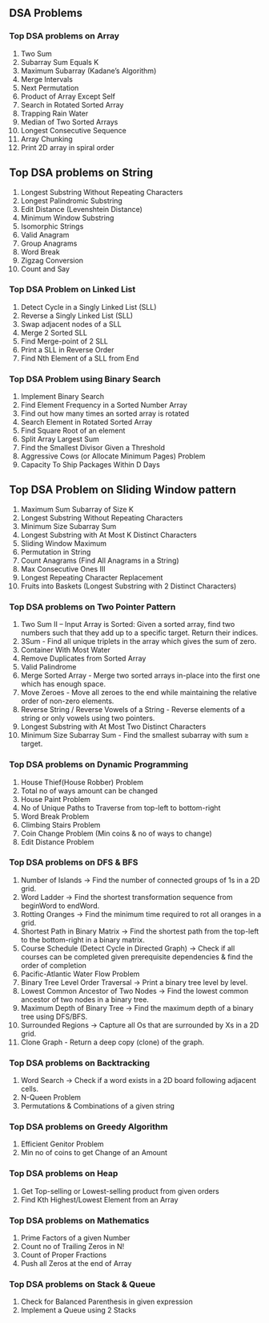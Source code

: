 ## DSA Problems ##

### Top DSA problems on Array

1. Two Sum
2. Subarray Sum Equals K
3. Maximum Subarray (Kadane’s Algorithm)
4. Merge Intervals
5. Next Permutation
6. Product of Array Except Self
7. Search in Rotated Sorted Array
8. Trapping Rain Water
9. Median of Two Sorted Arrays
10. Longest Consecutive Sequence
11. Array Chunking
12. Print 2D array in spiral order

## Top DSA problems on String

1. Longest Substring Without Repeating Characters
2. Longest Palindromic Substring
3. Edit Distance (Levenshtein Distance)
4. Minimum Window Substring
5. Isomorphic Strings
6. Valid Anagram
7. Group Anagrams
8. Word Break
9. Zigzag Conversion
10. Count and Say

### Top DSA Problem on Linked List

1. Detect Cycle in a Singly Linked List (SLL)
2. Reverse a Singly Linked List (SLL)
3. Swap adjacent nodes of a SLL
4. Merge 2 Sorted SLL
5. Find Merge-point of 2 SLL
6. Print a SLL in Reverse Order
7. Find Nth Element of a SLL from End

### Top DSA Problem using Binary Search

1. Implement Binary Search
2. Find Element Frequency in a Sorted Number Array
3. Find out how many times an sorted array is rotated
4. Search Element in Rotated Sorted Array
5. Find Square Root of an element
6. Split Array Largest Sum
7. Find the Smallest Divisor Given a Threshold
8. Aggressive Cows (or Allocate Minimum Pages) Problem
9. Capacity To Ship Packages Within D Days

## Top DSA Problem on Sliding Window pattern

1. Maximum Sum Subarray of Size K
2. Longest Substring Without Repeating Characters
3. Minimum Size Subarray Sum
4. Longest Substring with At Most K Distinct Characters
5. Sliding Window Maximum
6. Permutation in String
7. Count Anagrams (Find All Anagrams in a String)
8. Max Consecutive Ones III
9. Longest Repeating Character Replacement
10. Fruits into Baskets (Longest Substring with 2 Distinct Characters)

### Top DSA problems on Two Pointer Pattern
1. Two Sum II – Input Array is Sorted: Given a sorted array, find two numbers such that they add up to a specific target. Return their indices.
2. 3Sum - Find all unique triplets in the array which gives the sum of zero.
3. Container With Most Water
4. Remove Duplicates from Sorted Array
5. Valid Palindrome
6. Merge Sorted Array - Merge two sorted arrays in-place into the first one which has enough space.
7. Move Zeroes - Move all zeroes to the end while maintaining the relative order of non-zero elements.
8. Reverse String / Reverse Vowels of a String - Reverse elements of a string or only vowels using two pointers.
9. Longest Substring with At Most Two Distinct Characters
10. Minimum Size Subarray Sum - Find the smallest subarray with sum ≥ target.

### Top DSA problems on Dynamic Programming

1. House Thief(House Robber) Problem
2. Total no of ways amount can be changed
3. House Paint Problem
4. No of Unique Paths to Traverse from top-left to bottom-right
5. Word Break Problem
6. Climbing Stairs Problem
7. Coin Change Problem (Min coins & no of ways to change)
8. Edit Distance Problem

### Top DSA problems on DFS & BFS

1. Number of Islands → Find the number of connected groups of 1s in a 2D grid.
2. Word Ladder → Find the shortest transformation sequence from beginWord to endWord.
3. Rotting Oranges → Find the minimum time required to rot all oranges in a grid.
4. Shortest Path in Binary Matrix → Find the shortest path from the top-left to the bottom-right in a binary matrix.
5. Course Schedule (Detect Cycle in Directed Graph) → Check if all courses can be completed given prerequisite dependencies & find the order of completion
6. Pacific-Atlantic Water Flow Problem
7. Binary Tree Level Order Traversal → Print a binary tree level by level.
8. Lowest Common Ancestor of Two Nodes → Find the lowest common ancestor of two nodes in a binary tree.
9. Maximum Depth of Binary Tree → Find the maximum depth of a binary tree using DFS/BFS.
10. Surrounded Regions → Capture all Os that are surrounded by Xs in a 2D grid.
11. Clone Graph - Return a deep copy (clone) of the graph.

### Top DSA problems on Backtracking

1. Word Search → Check if a word exists in a 2D board following adjacent cells.
2. N-Queen Problem
3. Permutations & Combinations of a given string

### Top DSA problems on Greedy Algorithm

1. Efficient Genitor Problem
2. Min no of coins to get Change of an Amount

### Top DSA problems on Heap

1. Get Top-selling or Lowest-selling product from given orders
2. Find Kth Highest/Lowest Element from an Array

### Top DSA problems on Mathematics
1. Prime Factors of a given Number
2. Count no of Trailing Zeros in N!
3. Count of Proper Fractions
4. Push all Zeros at the end of Array

### Top DSA problems on Stack & Queue
1. Check for Balanced Parenthesis in given expression
2. Implement a Queue using 2 Stacks
